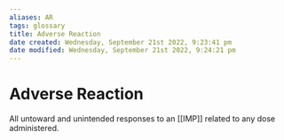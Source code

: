 ```yaml
---
aliases: AR
tags: glossary 
title: Adverse Reaction
date created: Wednesday, September 21st 2022, 9:23:41 pm
date modified: Wednesday, September 21st 2022, 9:24:21 pm
---
```


# Adverse Reaction

All untoward and unintended responses to an [[IMP]] related to any dose administered.
